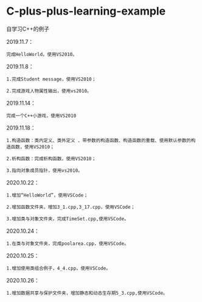 # C-plus-plus-learning-example

自学习C++的例子

2019.11.7：

	完成HelloWorld，使用VS2010。
	
2019.11.8：

	1.完成Student message，使用VS2010；
	
	2.完成游戏人物属性输出，使用vs2010。
	
2019.11.14：

	完成一个C++小游戏，使用VS2010
	
2019.11.18：

	1.构造函数：类内定义、类外定义 、带参数的构造函数、构造函数的重载、使用默认参数的构造函数，使用VS2010；
	
	2.析构函数：完成析构函数，使用VS2010；
	
	3.指向对象成员指针，使用vs2010。

2020.10.22：
	
	1.增加“HelloWorld”，使用VSCode；
	
	2.增加函数文件夹，增加3_1.cpp,3_17.cpp，使用VSCode；
	
	3.增加类与对象文件夹，完成TimeSet.cpp,使用VSCode。

2020.10.24：

	1.在类与对象文件夹，完成poolarea.cpp，使用VSCode。
	
2020.10.25：

	1.增加使用类组合例子，4_4.cpp，使用VSCode。
	
2020.10.26：
	
	1.增加数据共享与保护文件夹，增加静态和动态生存期5_3.cpp,使用VSCode。
